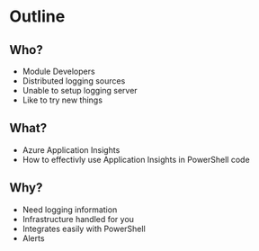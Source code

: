 # Outline

## Who?

- Module Developers
- Distributed logging sources
- Unable to setup logging server
- Like to try new things

## What?

- Azure Application Insights
- How to effectivly use Application Insights in PowerShell code

## Why?

- Need logging information
- Infrastructure handled for you
- Integrates easily with PowerShell
- Alerts
